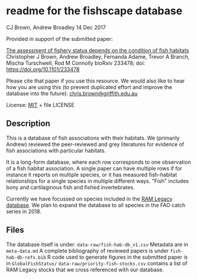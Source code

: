 # readme for the fishscape database

CJ Brown, Andrew Broadley 14 Dec 2017

Provided in support of the submitted paper:

[The assessment of fishery status depends on the condition of fish habitats](https://www.biorxiv.org/content/early/2017/12/13/233478)
Christopher J Brown, Andrew Broadley, Fernanda Adame, Trevor A Branch, Mischa Turschwell, Rod M Connolly
bioRxiv 233478; doi: https://doi.org/10.1101/233478

Please cite that paper if you use this resource. We would also like to hear how you are using this (to prevent duplicated effort and improve the database into the future): chris.brown@griffith.edu.au

License: [MIT](https://opensource.org/licenses/MIT) + file LICENSE

## Description
This is a database of fish associations with their habitats. We (primarily Andrew) reviewed the peer-reviewed and grey literatures for evidence of fish associations with particular habitats.

It is a long-form database, where each row corresponds to one observation of a fish habitat association. A single paper can have multiple rows if for instance it reports on multiple species, or it has measured fish-habitat relationships for a single species in multiple different ways.
"Fish" includes bony and cartilaginous fish and fished invertebrates.

Currently we have focussed on species included in the [RAM Legacy database](http://ramlegacy.org/). We plan to expand the database to all species in the FAO catch series in 2018.

## Files
The database itself is under: `data-raw/fish-hab-db_v1.csv`
Metadata are in `meta-data.md`
A complete bibliography of reviewed papers is under `fish-hab-db-refs.bib`
R code used to generate figures in the submitted paper is in `GlobalFishStatus/`
`data-raw/priority-fish-stocks.csv` contains a list of RAM Legacy stocks that we cross referenced with our database.
